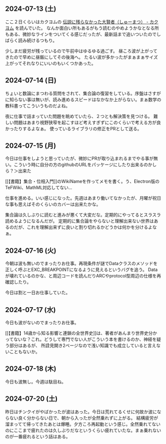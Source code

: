 ## 2024-07-13 (土)

ここ２日くらいはカクヨムの [伝説に残らなかった大賢者（しゅーまつ） - カクヨム](https://kakuyomu.jp/works/16818093078930866812) を読んでいた。
なんか面白い所もあるがもう読むのやめようかなとなる所もある、微妙なラインをついてくる感じだったが、最新話まで追いついたのでしばらく読み続けるつもり。

少しまだ疲労が残っているので午前中はゆるゆる過ごす。
昼ころ波が上がってきたので早めに昼飯にしてその後海へ。
たるい波が多かったがまぁまぁサイズ上がってそれなりにいいのもいくつかあった。

## 2024-07-14 (日)

ちょいと数論にまつわる質問をされて、集合論の復習をしている。序盤はさすがに知らない事は無いが、読み進めるスピードはなかなか上がらない。まぁ数学の教科書ってこういうものだよね。

夜に仕事で詰まっていた問題を眺めていたら、２つとも解決策を見つける。
難しい問題はあまり視野狭窄を起こすほど考えすぎずにこのくらいで考える方が良かったりするよなぁ。
使っているライブラリの修正をPRとして送る。

## 2024-07-15 (月)

今日は仕事をしようと思っていたが、微妙にPRが取り込まれるまでやる事が無い。こういう時に自分の方のgithubのURLをパッケージにしたり出来るのかしら？＞出来た

[[【書籍】集合・位相入門]]のWikiNameを作ってメモを書く。う、Electron版のTeFWiki、MathML対応してない…

仕事を進める。いい感じになった。先週はあまり働いてなかったが、月曜が祝日な事も思えばそのくらいのカバーは出来たかな。

集合論は久しぶりに読むと進みが悪くて大変だな。定期的にやってるとスラスラ読めるようになるんだが。
定期的に集合論をやらないと理解出来ない世界はあるのだが、これを理解出来ずに良いと割り切れるかどうかは何かを分けるよなぁ。

## 2024-07-16 (火)

今朝は波も無いのでまったりお仕事。再現条件が謎でDataクラスのメソッドを正しく呼ぶとEXC_BREAKPOINTになるように見えるというバグを追う。
Dataが壊れているのかな、と周辺コードを読んだりARCやprotocol型周辺の仕様を再確認したり。

今日は割と一日お仕事していた。

## 2024-07-17 (水)

今日も波がないのでまったりお仕事。

[[【書籍】14歳から知る影響と連鎖の全世界史]]は、著者があんまり世界史分かってないな？これ。どうして専門でない人がこういう本を書けるのか、神経を疑う部分はあるが、
所詮見開き2ページなので浅い知識でも成立していると言えないこともないか。

## 2024-07-18 (木)

今日も波無し。今週は駄目ね。

## 2024-07-20 (土)

昨日はチンクイがやばかったが波はあった。今日は荒れてるくせに何故か波にならない良く分からない日で、朝から入ったが全然乗れずに上がる。
結構疲労が溜まってて帰ってきたあとは爆睡。夕方ころ再起動という感じ。全然乗れてないのにここまで疲れたのは久しぶりだなというくらい疲れていたな。まぁ乗れないのが一番疲れるという話はある。